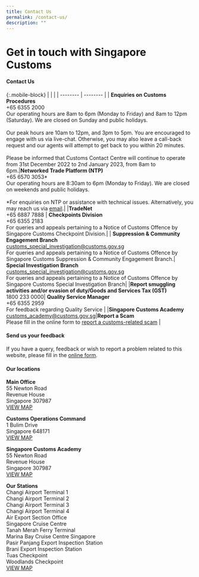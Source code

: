 ```yaml
---
title: Contact Us
permalink: /contact-us/
description: ""
---
```


# Get in touch with Singapore Customs


#### Contact Us

{:.mobile-block}
| | | 
| -------- | -------- | 
| **Enquiries on Customs Procedures**<br> +65 6355 2000 <br>Our operating hours are 8am to 6pm (Monday to Friday) and 8am to 12pm (Saturday). We are closed on Sunday and public holidays. <br><br>Our peak hours are 10am to 12pm, and 3pm to 5pm. You are encouraged to engage with us via live-chat. Otherwise, you may also leave a call-back request and our agents will attempt to get back to you within 20 minutes. <br><br>Please be informed that Customs Contact Centre will continue to operate from 31st December 2022 to 2nd January 2023, from 8am to 6pm.|**Networked Trade Platform (NTP)** <br> +65 6570 3053* <br>Our operating hours are 8:30am to 6pm (Monday to Friday). We are closed on weekends and public holidays. <br><br>*For enquiries on NTP or assistance with technical issues. Alternatively, you may reach us via <a href="https://www.ntp.gov.sg/public/helpdesk/singapore-customs">email</a>.| 
|**TradeNet**<br>+65 6887 7888 | **Checkpoints Division** <br>+65 6355 2183 <br>For queries and appeals pertaining to a Notice of Customs Offence by Singapore Customs Checkpoint Division.|
| **Suppression & Community Engagement Branch** <br> [customs_special_investigation@customs.gov.sg](mailto:customs_special_investigation@customs.gov.sg)<br>For queries and appeals pertaining to a Notice of Customs Offence by Singapore Customs Suppression & Community Engagement Branch.| **Special Investigation Branch** <br> [customs_special_investigation@customs.gov.sg](mailto:customs_special_investigation@customs.gov.sg) <br>For queries and appeals pertaining to a Notice of Customs Offence by Singapore Customs Special Investigation Branch| 
|**Report smuggling activities and/or evasion of duty/Goods and Services Tax (GST)**<br> 1800 233 0000| **Quality Service Manager**<br> +65 6355 2959 <br>For feedback regarding Quality Service | 
|**Singapore Customs Academy**<br>[customs_academy@customs.gov.sg](mailto:customs_academy@customs.gov.sg)|**Report a Scam**<br> Please fill in the online form to [report a customs-related scam](https://form.gov.sg/6302ffcdf87eed00124e0b2d) |

#### Send us your feedback <br>
If you have a query, feedback or wish to report a problem related to this website, please fill in the [online form](/feedback/).

#### Our locations <br>

**Main Office**<br>
55 Newton Road <br>
Revenue House<br>
Singapore 307987<br>
[VIEW MAP ](https://www.google.com/maps/place/Singapore+Customs/@1.2902028,103.7759468,13z/data=!4m5!3m4!1s0x31da19e7aaf7447d:0xba6a0d457d4d2d28!8m2!3d1.3194233!4d103.8418284)

**Customs Operations Command**<br>
1 Bulim Drive<br>
Singapore 648171<br>
[VIEW MAP ](https://www.google.com/maps/place/Customs+Operations+Command/@1.3542604,103.6985735,17z/data=!3m1!4b1!4m5!3m4!1s0x31da0fe38d43e355:0x722e37586657a61a!8m2!3d1.3542604!4d103.7007622?shorturl=1)

**Singapore Customs Academy**<br>
55 Newton Road<br>
Revenue House<br>
Singapore 307987<br>
[VIEW MAP](https://www.google.com/maps?q=55+Newton+Road+Revenue+House+Singapore+307987) 

**Our Stations**<br>
Changi Airport Terminal 1<br>
Changi Airport Terminal 2<br>
Changi Airport Terminal 3<br>
Changi Airport Terminal 4<br>
Air Export Section Office<br>
Singapore Cruise Centre<br>
Tanah Merah Ferry Terminal<br>
Marina Bay Cruise Centre Singapore <br>
Pasir Panjang Export Inspection Station <br>
Brani Export Inspection Station<br>
Tuas Checkpoint<br>
Woodlands Checkpoint<br>
[VIEW MAP ](https://www.google.com/maps?q=Changi+Airport+Terminal+1+Changi+Airport+Terminal+2+Changi+Airport+Terminal+3+Changi+Airport+Terminal+4+Air+Export+Section+Office+Singapore+Cruise+Centre+Tanah+Merah+Ferry+Terminal+Marina+Bay+Cruise+Centre+Singapore+Pasir+Panjang+Export+Inspection+Station+Brani+Export+Inspection+Station+Tuas+Checkpoint+Woodlands+Checkpoint)